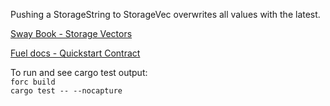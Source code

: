 Pushing a StorageString to StorageVec overwrites all values with the latest.

[Sway Book - Storage Vectors](https://fuellabs.github.io/sway/v0.58.0/book/common-collections/storage_vec.html)

[Fuel docs - Quickstart Contract](https://docs.fuel.network/docs/intro/quickstart-contract/)

To run and see cargo test output:  
```forc build```  
```cargo test -- --nocapture```
